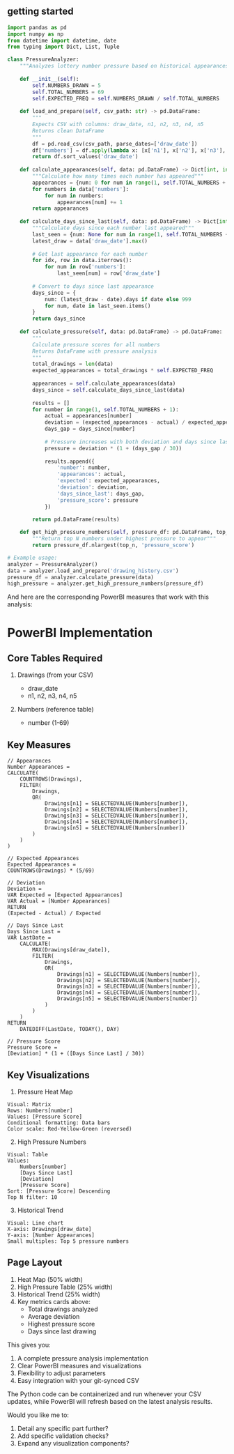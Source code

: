 ## getting started

```python
import pandas as pd
import numpy as np
from datetime import datetime, date
from typing import Dict, List, Tuple

class PressureAnalyzer:
    """Analyzes lottery number pressure based on historical appearances"""
    
    def __init__(self):
        self.NUMBERS_DRAWN = 5
        self.TOTAL_NUMBERS = 69
        self.EXPECTED_FREQ = self.NUMBERS_DRAWN / self.TOTAL_NUMBERS
        
    def load_and_prepare(self, csv_path: str) -> pd.DataFrame:
        """
        Expects CSV with columns: draw_date, n1, n2, n3, n4, n5
        Returns clean DataFrame
        """
        df = pd.read_csv(csv_path, parse_dates=['draw_date'])
        df['numbers'] = df.apply(lambda x: [x['n1'], x['n2'], x['n3'], x['n4'], x['n5']], axis=1)
        return df.sort_values('draw_date')
    
    def calculate_appearances(self, data: pd.DataFrame) -> Dict[int, int]:
        """Calculate how many times each number has appeared"""
        appearances = {num: 0 for num in range(1, self.TOTAL_NUMBERS + 1)}
        for numbers in data['numbers']:
            for num in numbers:
                appearances[num] += 1
        return appearances
    
    def calculate_days_since_last(self, data: pd.DataFrame) -> Dict[int, int]:
        """Calculate days since each number last appeared"""
        last_seen = {num: None for num in range(1, self.TOTAL_NUMBERS + 1)}
        latest_draw = data['draw_date'].max()
        
        # Get last appearance for each number
        for idx, row in data.iterrows():
            for num in row['numbers']:
                last_seen[num] = row['draw_date']
        
        # Convert to days since last appearance
        days_since = {
            num: (latest_draw - date).days if date else 999
            for num, date in last_seen.items()
        }
        return days_since
    
    def calculate_pressure(self, data: pd.DataFrame) -> pd.DataFrame:
        """
        Calculate pressure scores for all numbers
        Returns DataFrame with pressure analysis
        """
        total_drawings = len(data)
        expected_appearances = total_drawings * self.EXPECTED_FREQ
        
        appearances = self.calculate_appearances(data)
        days_since = self.calculate_days_since_last(data)
        
        results = []
        for number in range(1, self.TOTAL_NUMBERS + 1):
            actual = appearances[number]
            deviation = (expected_appearances - actual) / expected_appearances
            days_gap = days_since[number]
            
            # Pressure increases with both deviation and days since last appearance
            pressure = deviation * (1 + (days_gap / 30))
            
            results.append({
                'number': number,
                'appearances': actual,
                'expected': expected_appearances,
                'deviation': deviation,
                'days_since_last': days_gap,
                'pressure_score': pressure
            })
            
        return pd.DataFrame(results)

    def get_high_pressure_numbers(self, pressure_df: pd.DataFrame, top_n: int = 10) -> pd.DataFrame:
        """Return top N numbers under highest pressure to appear"""
        return pressure_df.nlargest(top_n, 'pressure_score')

# Example usage:
analyzer = PressureAnalyzer()
data = analyzer.load_and_prepare('drawing_history.csv')
pressure_df = analyzer.calculate_pressure(data)
high_pressure = analyzer.get_high_pressure_numbers(pressure_df)

```

And here are the corresponding PowerBI measures that work with this analysis:



# PowerBI Implementation

## Core Tables Required
1. Drawings (from your CSV)
   - draw_date
   - n1, n2, n3, n4, n5

2. Numbers (reference table)
   - number (1-69)

## Key Measures

```
// Appearances
Number Appearances = 
CALCULATE(
    COUNTROWS(Drawings),
    FILTER(
        Drawings,
        OR(
            Drawings[n1] = SELECTEDVALUE(Numbers[number]),
            Drawings[n2] = SELECTEDVALUE(Numbers[number]),
            Drawings[n3] = SELECTEDVALUE(Numbers[number]),
            Drawings[n4] = SELECTEDVALUE(Numbers[number]),
            Drawings[n5] = SELECTEDVALUE(Numbers[number])
        )
    )
)

// Expected Appearances
Expected Appearances = 
COUNTROWS(Drawings) * (5/69)

// Deviation
Deviation = 
VAR Expected = [Expected Appearances]
VAR Actual = [Number Appearances]
RETURN
(Expected - Actual) / Expected

// Days Since Last
Days Since Last = 
VAR LastDate = 
    CALCULATE(
        MAX(Drawings[draw_date]),
        FILTER(
            Drawings,
            OR(
                Drawings[n1] = SELECTEDVALUE(Numbers[number]),
                Drawings[n2] = SELECTEDVALUE(Numbers[number]),
                Drawings[n3] = SELECTEDVALUE(Numbers[number]),
                Drawings[n4] = SELECTEDVALUE(Numbers[number]),
                Drawings[n5] = SELECTEDVALUE(Numbers[number])
            )
        )
    )
RETURN
    DATEDIFF(LastDate, TODAY(), DAY)

// Pressure Score
Pressure Score = 
[Deviation] * (1 + ([Days Since Last] / 30))
```

## Key Visualizations

1. Pressure Heat Map
```
Visual: Matrix
Rows: Numbers[number]
Values: [Pressure Score]
Conditional formatting: Data bars
Color scale: Red-Yellow-Green (reversed)
```

2. High Pressure Numbers
```
Visual: Table
Values: 
    Numbers[number]
    [Days Since Last]
    [Deviation]
    [Pressure Score]
Sort: [Pressure Score] Descending
Top N filter: 10
```

3. Historical Trend
```
Visual: Line chart
X-axis: Drawings[draw_date]
Y-axis: [Number Appearances]
Small multiples: Top 5 pressure numbers
```

## Page Layout
1. Heat Map (50% width)
2. High Pressure Table (25% width)
3. Historical Trend (25% width)
4. Key metrics cards above:
   - Total drawings analyzed
   - Average deviation
   - Highest pressure score
   - Days since last drawing


This gives you:
1. A complete pressure analysis implementation
2. Clear PowerBI measures and visualizations
3. Flexibility to adjust parameters
4. Easy integration with your git-synced CSV

The Python code can be containerized and run whenever your CSV updates, while PowerBI will refresh based on the latest analysis results.

Would you like me to:
1. Detail any specific part further?
2. Add specific validation checks?
3. Expand any visualization components?
